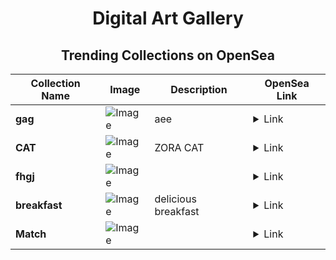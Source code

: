 <div align="center">

# Digital Art Gallery

## Trending Collections on OpenSea

| Collection Name                       | Image                                                                                     | Description                       | OpenSea Link                                                                                          |
|---------------------------------------|-------------------------------------------------------------------------------------------|-----------------------------------|--------------------------------------------------------------------------------------------------------|
| **gag** | ![Image](https://i.seadn.io/s/raw/files/e5e2ffa06b0a435ff9ed13cdc9e4f589.jpg?w=500&auto=format?w=200&auto=format) | aee | <details><summary>Link</summary>[gag](https://opensea.io/collection/gag-19)</details> |
| **CAT** | ![Image](https://i.seadn.io/s/raw/files/e9b15254cc1e05d0159504e6acd221b0.png?w=500&auto=format?w=200&auto=format) | ZORA CAT | <details><summary>Link</summary>[CAT](https://opensea.io/collection/cat-2633)</details> |
| **fhgj** | ![Image](https://i.seadn.io/s/raw/files/3956d7b12def572d8bccc85cddf6f55d.jpg?w=500&auto=format?w=200&auto=format) |  | <details><summary>Link</summary>[fhgj](https://opensea.io/collection/fhgj-5)</details> |
| **breakfast** | ![Image](https://i.seadn.io/s/raw/files/18dd7531c300e1a6cc578d99f818d412.jpg?w=500&auto=format?w=200&auto=format) | delicious breakfast | <details><summary>Link</summary>[breakfast](https://opensea.io/collection/breakfast-37)</details> |
| **Match** | ![Image](https://i.seadn.io/s/raw/files/dbd70bd172531109a802c22c2393b87a.jpg?w=500&auto=format?w=200&auto=format) |  | <details><summary>Link</summary>[Match](https://opensea.io/collection/match-19)</details> |

</div>